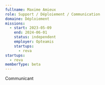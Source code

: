 ```yaml
---
fullname: Maxime Amieux
role: Support / Déploiement / Communication
domaine: Déploiement
missions:
  - start: 2023-05-09
    end: 2024-06-01
    status: independent
    employer: Opteamis
    startups:
      - reva
startups:
  - reva
memberType: beta
---
```

Communicant